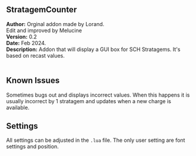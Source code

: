 ## StratagemCounter
**Author:** Orginal addon made by Lorand. <br/>
Edit and improved by Melucine
<br>
**Version:**  0.2<br>
**Date:** Feb 2024.<br>
**Description:** Addon that will display a GUI box for SCH Stratagems. It's based on recast values.<br/>
<br>

## Known Issues ##
Sometimes bugs out and displays incorrect values. When this happens it is usually incorrect by 1 stratagem and updates when a new charge is available.

## Settings ##

All settings can be adjusted in the `.lua` file. The only user setting are font settings and position.

